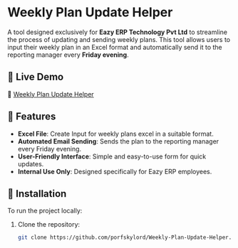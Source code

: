 # Weekly Plan Update Helper  

A tool designed exclusively for **Eazy ERP Technology Pvt Ltd** to streamline the process of updating and sending weekly plans. This tool allows users to input their weekly plan in an Excel format and automatically send it to the reporting manager every **Friday evening**.  

## 🌟 Live Demo  
🔗 [Weekly Plan Update Helper](https://porfskylord.github.io/Weekly-Plan-Update-Helper/)  

## 🚀 Features  
- **Excel File**: Create Input for weekly plans excel in a suitable format.  
- **Automated Email Sending**: Sends the plan to the reporting manager every Friday evening.  
- **User-Friendly Interface**: Simple and easy-to-use form for quick updates.  
- **Internal Use Only**: Designed specifically for Eazy ERP employees.  

## 📌 Installation  
To run the project locally:  
1. Clone the repository:  
   ```sh
   git clone https://github.com/porfskylord/Weekly-Plan-Update-Helper.git
